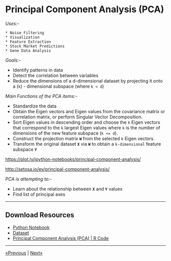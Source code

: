 # Principal Component Analysis (PCA)

*Uses:-*

    * Noise Filtering
    * Visualization
    * Feature Extraction
    * Stock Market Predictions
    * Gene Data Analysis

*Goals:-*
* Identify patterns in data
* Detect the correlation between variables
* Reduce the dimensions of a d-dimensional dataset by projecting it onto a (`k`) - dimensional subspace (where `k < d`)

*Main Functions of the PCA items:-*
* Standardize the data
* Obtain the Eigen vectors and Eigen values from the covariance matrix or correlation matrix, or perform Singular Vector Decomposition.
* Sort Eigen values in descending order and choose the `k` Eigen vectors that correspond to the `k` largest Eigen values where `k` is the number of dimensions of the new feature subspace (`k <= d`).
* Construct the projection matrix **`W`** from the selected `k` Eigen vectors.
* Transform the original dataset **`X`** via **`W`** to obtain a `k-dimensional` feature subspace **`Y`**

<a href="https://plot.ly/ipython-notebooks/principal-component-analysis/">https://plot.ly/ipython-notebooks/principal-component-analysis/</a>
    
<a href="http://setosa.io/ev/principal-component-analysis/">http://setosa.io/ev/principal-component-analysis/</a>

*PCA is attempting to:-*
* Learn about the relationship between **`X`** and **`Y`** values
* Find list of principal axes
<hr>

## Download Resources
* <a href="Python/Principal Component Analysis (PCA).ipynb" download>Python Notebook</a>
* <a href="Python/Wine.csv" download>Dataset</a>
* <a href="R/Principal Component Analysis (PCA).r" download>Principal Component Analysis (PCA) | R Code</a>
<hr>

<a href="../Section 42 - Part 09 - Dimensionality Reduction">«Previous</a> | <a href="../Section 44 - Linear Discriminant Analysis (LDA)">Next»</a>
